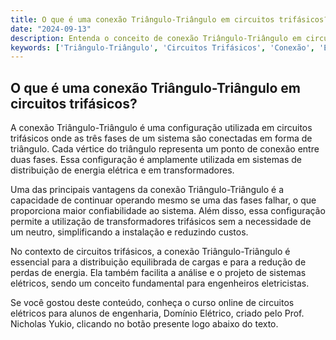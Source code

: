 ```yaml
---
title: O que é uma conexão Triângulo-Triângulo em circuitos trifásicos?
date: "2024-09-13"
description: Entenda o conceito de conexão Triângulo-Triângulo em circuitos trifásicos e sua importância na engenharia elétrica.
keywords: ['Triângulo-Triângulo', 'Circuitos Trifásicos', 'Conexão', 'Engenharia Elétrica']
---
```


## O que é uma conexão Triângulo-Triângulo em circuitos trifásicos?

A conexão Triângulo-Triângulo é uma configuração utilizada em circuitos trifásicos onde as três fases de um sistema são conectadas em forma de triângulo. Cada vértice do triângulo representa um ponto de conexão entre duas fases. Essa configuração é amplamente utilizada em sistemas de distribuição de energia elétrica e em transformadores.

Uma das principais vantagens da conexão Triângulo-Triângulo é a capacidade de continuar operando mesmo se uma das fases falhar, o que proporciona maior confiabilidade ao sistema. Além disso, essa configuração permite a utilização de transformadores trifásicos sem a necessidade de um neutro, simplificando a instalação e reduzindo custos.

No contexto de circuitos trifásicos, a conexão Triângulo-Triângulo é essencial para a distribuição equilibrada de cargas e para a redução de perdas de energia. Ela também facilita a análise e o projeto de sistemas elétricos, sendo um conceito fundamental para engenheiros eletricistas.

Se você gostou deste conteúdo, conheça o curso online de circuitos elétricos para alunos de engenharia, Domínio Elétrico, criado pelo Prof. Nicholas Yukio, clicando no botão presente logo abaixo do texto.